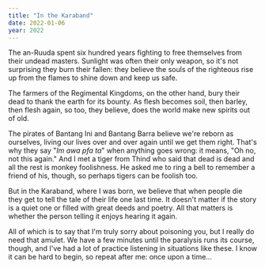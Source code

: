 ```yaml
---
title: "In the Karaband"
date: 2022-01-06
year: 2022
---
```


The an-Ruuda spent six hundred years fighting to free themselves from their undead masters.
Sunlight was often their only weapon,
so it's not surprising they burn their fallen:
they believe the souls of the righteous rise up from the flames
to shine down and keep us safe.

The farmers of the Regimental Kingdoms,
on the other hand,
bury their dead to thank the earth for its bounty.
As flesh becomes soil, then barley, then flesh again,
so too, they believe, does the world make new spirits out of old.

The pirates of Bantang Ini and Bantang Barra believe we're reborn as ourselves,
living our lives over and over again until we get them right.
That's why they say "*Im awa pfa ta*" when anything goes wrong:
it means, "Oh no, not this again."
And I met a tiger from Thind who said that dead is dead and all the rest is monkey foolishness.
He asked me to ring a bell to remember a friend of his, though, so perhaps tigers can be foolish too.

But in the Karaband, where I was born,
we believe that when people die they get to tell the tale of their life one last time.
It doesn't matter if the story is a quiet one or filled with great deeds and poetry.
All that matters is whether the person telling it enjoys hearing it again.

All of which is to say that I'm truly sorry about poisoning you,
but I really do need that amulet.
We have a few minutes until the paralysis runs its course, though,
and I've had a lot of practice listening in situations like these.
I know it can be hard to begin, so repeat after me:
once upon a time...
